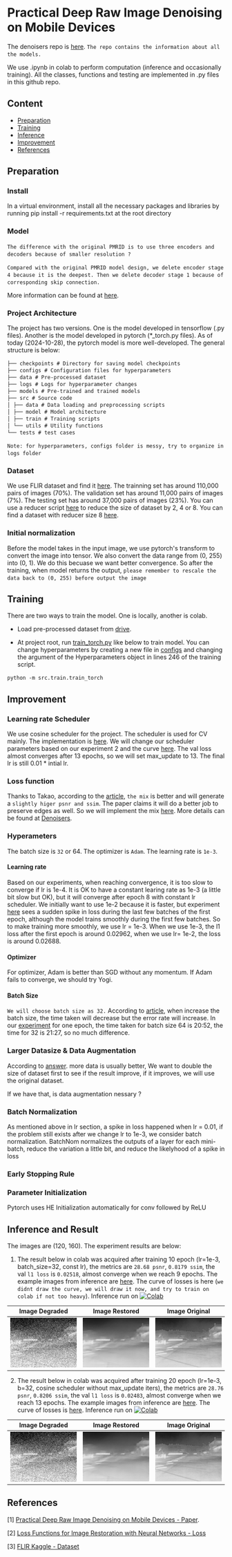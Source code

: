 # Practical Deep Raw Image Denoising on Mobile Devices
The denoisers repo is [here](https://github.com/MeridianInnovation/Denoisers/blob/main/README.md). `The repo contains the information about all the models.`

We use .ipynb in colab to perform computation (inference and occasionally training). All the classes, functions and testing are implemented in .py files in this github repo.

## Content
  - [Preparation](#preparation)
  - [Training](#training)
  - [Inference](#inference-and-result)
  - [Improvement](#improvement)
  - [References](#references)

## Preparation
### Install
In a virtual environment, install all the necessary packages and libraries by running pip install -r requirements.txt at the root directory

### Model
`The difference with the original PMRID is to use three encoders and decoders because of smaller resolution ?`

`Compared with the original PMRID model design, we delete encoder stage 4 because it is the deepest. Then we delete decoder stage 1 because of corresponding skip connection.` 

More information can be found at [here](https://github.com/MeridianInnovation/Denoisers).

### Project Architecture
The project has two versions. One is the model developed in tensorflow (.py files). Another is the model developed in pytorch (*_torch.py files). As of today (2024-10-28), the pytorch model is more well-developed. The general structure is below:

```
├── checkpoints # Directory for saving model checkpoints
├── configs # Configuration files for hyperparameters
├── data # Pre-processed dataset
├── logs # Logs for hyperparameter changes
├── models # Pre-trained and trained models
├── src # Source code
│ ├── data # Data loading and preprocessing scripts
│ ├── model # Model architecture
│ ├── train # Training scripts
│ └── utils # Utility functions
└── tests # test cases
```

`Note: for hyperparameters, configs folder is messy, try to organize in logs folder`


### Dataset
We use FLIR dataset and find it [here](https://drive.google.com/file/d/1XFL-vH2puregx8_ApuYVxDrQLzHE9RTQ/view?usp=drive_link). The trainning set has around 110,000 pairs of images (70%). The validation set has around 11,000 pairs of images (7%). The testing set has around 37,000 pairs of images (23%). You can use a reducer script [here](https://github.com/danielliu-meridian/image-processing/blob/main/scripts/image_dataset_reducer.py) to reduce the size of dataset by 2, 4 or 8. You can find a dataset with reducer size 8 [here](https://drive.google.com/file/d/1kWvuOn_u4gQKIUjpKU4fzdPZWWEntJzH/view?usp=sharing).

### Initial normalization
Before the model takes in the input image, we use pytorch's transform to convert the image into tensor. We also convert the data range from (0, 255) into (0, 1). We do this becuase we want better convergence. So after the training, when model returns the output, `please remember to rescale the data back to (0, 255) before output the image`

## Training
There are two ways to train the model. One is locally, another is colab.

- Load pre-processed dataset from [drive](https://drive.google.com/file/d/1kWvuOn_u4gQKIUjpKU4fzdPZWWEntJzH/view).

- At project root, run [train_torch.py](/src/train/train_torch.py) like below to train model. You can change hyperparameters by creating a new file in [configs](/configs/) and changing the argument of the Hyperparameters object in lines 246 of the training script.
```
python -m src.train.train_torch
```

## Improvement

### Learning rate Scheduler
We use cosine scheduler for the project. The scheduler is used for CV mainly. The implementation is [here](src/utils/scheduler_torch.py). We will change our scheduler parameters based on our experiment 2 and the curve [here](images/losses_curves/batch_size_32_lr_0.001_cosine_lr.png). The val loss almost converges after 13 epochs, so we will set max_update to 13. The final lr is still 0.01 * intial lr.

### Loss function
Thanks to Takao, according to the [article](https://research.nvidia.com/sites/default/files/pubs/2017-03_Loss-Functions-for/NN_ImgProc.pdf), `the mix` is better and will generate a `slightly higer psnr and ssim`. The paper claims it will do a better job to preserve edges as well. So we will implement the mix [here](). More details can be found at [Denoisers](https://github.com/MeridianInnovation/Denoisers).

### Hyperameters
The batch size is `32` or 64. The optimizer is `Adam`. The learning rate is `1e-3`.

#### Learning rate
Based on our experiments, when reaching convergence, it is too slow to converge if lr is 1e-4. It is OK to have a constant learing rate as 1e-3 (a little bit slow but OK), but it will converge after epoch 8 with constant lr scheduler. We initially want to use 1e-2 because it is faster, but experiment [here](images/faild_experiments/faild_lr_0.01_batch_size_32_loss_spike.png) sees a sudden spike in loss during the last few batches of the first epoch, although the model trains smoothly during the first few batches.
So to make training more smoothly, we use lr = 1e-3. When we use 1e-3, the l1 loss after the first epoch is around 0.02962, when we use lr= 1e-2, the loss is around 0.02688.

#### Optimizer
For optimizer, Adam is better than SGD without any momentum. If Adam fails to converge, we should try Yogi.

#### Batch Size
 `We will choose batch size as 32.` According to [article](https://wandb.ai/ayush-thakur/dl-question-bank/reports/What-s-the-Optimal-Batch-Size-to-Train-a-Neural-Network---VmlldzoyMDkyNDU), when increase the batch size, the time taken will decrease but the error rate will increase. In our [experiment](images/batch_size_experiment/) for one epoch, the time taken for batch size 64 is 20:52, the time for 32 is 21:27, so no much difference.

### Larger Datasize & Data Augmentation
According to [answer](https://stats.stackexchange.com/questions/31249/what-impact-does-increasing-the-training-data-have-on-the-overall-system-accurac). more data is usually better, We want to double the size of dataset first to see if the result improve, if it improves, we will use the original dataset.

If we have that, is data augmentation nessary ? 

### Batch Normalization
As mentioned above in lr section, a spike in loss happened when lr = 0.01, if the problem still exists after we change lr to 1e-3, we consider batch normalization. BatchNom normalizes the outputs of a layer for each mini-batch, reduce the variation a little bit, and reduce the likelyhood of a spike in loss

### Early Stopping Rule

### Parameter Initialization
Pytorch uses HE Initialization automatically for conv followed by ReLU

## Inference and Result
The images are (120, 160). The experiment results are below:

1. The result below in colab was acquired after training 10 epoch (lr=1e-3, batch_size=32, const lr), the metrics are `28.68 psnr`, `0.8179 ssim`, the val `l1 loss` is `0.02518`, almost converge when we reach 9 epochs. The example images from inference are [here](images/model_2024-10-29). The curve of losses is here (`we didnt draw the curve, we will draw it now, and try to train on colab if not too heavy`). Inference run on [![Colab](https://colab.research.google.com/assets/colab-badge.svg)](https://colab.research.google.com/drive/1MJnoV_RLyxyodpH9mvuWu7paNOIbbbd9?usp=sharing)

| **Image Degraded** | **Image Restored** | **Image Original** |
|:-----------:|:-----------:|:-----------:|
| ![Image Degraded](images/model_2024-10-29/flir_noisy_image_example_degraded.png) | ![Image Restored](images/model_2024-10-29/flir_noisy_image_example_restored.png) | ![Image Original](images/model_2024-10-29/flir_noisy_image_example_original.png) |

2. The result below in colab was acquired after training 20 epoch (lr=1e-3, b=32, cosine scheduler without max_update iters), the metrics are `28.76 psnr`, `0.8206 ssim`, the val `l1 loss` is `0.02483`, almost converge when we reach 13 epochs. The example images from inference are [here](images/model_2024-10-29). The curve of losses is [here](images/losses_curves/batch_size_32_lr_0.001_cosine_lr.png). Inference run on [![Colab](https://colab.research.google.com/assets/colab-badge.svg)](https://colab.research.google.com/drive/1gkd4dcO-OAi05k8sttePvRzh_cILM1wV?usp=sharing)

| **Image Degraded** | **Image Restored** | **Image Original** |
|:-----------:|:-----------:|:-----------:|
| ![Image Degraded](images/model_2024-10-29/flir_noisy_image_example_degraded.png) | ![Image Restored](images/model_2024-10-29/flir_noisy_image_example_restored.png) | ![Image Original](images/model_2024-10-29/flir_noisy_image_example_original.png) |

## References
[1] [Practical Deep Raw Image Denoising on Mobile Devices - Paper](https://www.ecva.net/papers/eccv_2020/papers_ECCV/papers/123510001.pdf).

[2] [Loss Functions for Image Restoration with Neural Networks - Loss](https://research.nvidia.com/sites/default/files/pubs/2017-03_Loss-Functions-for/NN_ImgProc.pdf)

[3] [FLIR Kaggle - Dataset](https://www.kaggle.com/datasets/deepnewbie/flir-thermal-images-dataset)
